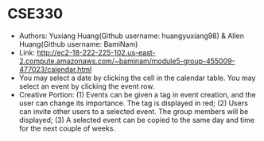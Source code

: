 # CSE330
- Authors: Yuxiang Huang(Github username: huangyuxiang98) & Allen Huang(Github username: BamiNam)
- Link: http://ec2-18-222-225-102.us-east-2.compute.amazonaws.com/~baminam/module5-group-455009-477023/calendar.html
- You may select a date by clicking the cell in the calendar table. You may select an event by clicking the event row.
- Creative Portion: (1) Events can be given a tag in event creation, and the user can change its importance. The tag is displayed in red; (2) Users can invite other users to a selected event. The group members will be displayed; (3) A selected event can be copied to the same day and time for the next couple of weeks.
